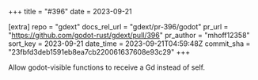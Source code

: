 +++
title = "#396"
date = 2023-09-21

[extra]
repo = "gdext"
docs_rel_url = "gdext/pr-396/godot"
pr_url = "https://github.com/godot-rust/gdext/pull/396"
pr_author = "mhoff12358"
sort_key = 2023-09-21
date_time = 2023-09-21T04:59:48Z
commit_sha = "23fbfd3deb1591eb8ea7cb220061637608e93c29"
+++

Allow godot-visible functions to receive a Gd instead of self.
